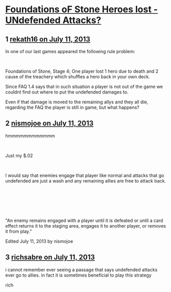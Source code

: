 # [Foundations oF Stone Heroes lost - UNdefended Attacks?](https://community.fantasyflightgames.com/topic/86176-foundations-of-stone-heroes-lost-undefended-attacks/)

## 1 [rekath16 on July 11, 2013](https://community.fantasyflightgames.com/topic/86176-foundations-of-stone-heroes-lost-undefended-attacks/?do=findComment&comment=812093)

In one of our last games appeared the following rule problem:

 

Foundations of Stone, Stage 4; One player lost 1 hero due to death and 2 cause of the treachery which shuffles a hero back in your own deck.

Since FAQ 1.4 says that in such situation a player is not out of the game we couldnt find out where to put the undefended damages to.

Even if that damage is moved to the remaining allys and they all die, regarding the FAQ the player is still in game, but what happens?
 

## 2 [nismojoe on July 11, 2013](https://community.fantasyflightgames.com/topic/86176-foundations-of-stone-heroes-lost-undefended-attacks/?do=findComment&comment=812450)

hmmmmmmmmmmmm

 

Just my $.02

 

I would say that enemies engage that player like normal and attacks that go undefended are just a wash and any remaining allies are free to attack back.

 

 

 

"An enemy remains engaged with a player until it is defeated or until a card effect returns it to the staging area, engages it to another player, or removes it from play."

Edited July 11, 2013 by nismojoe

## 3 [richsabre on July 11, 2013](https://community.fantasyflightgames.com/topic/86176-foundations-of-stone-heroes-lost-undefended-attacks/?do=findComment&comment=812456)

i cannot remember ever seeing a passage that says undefended attacks ever go to allies. in fact it is sometimes beneficial to play this strategy

rich

